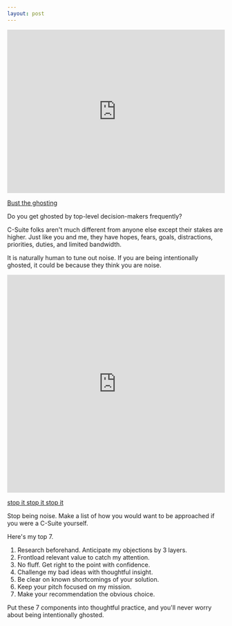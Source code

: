 ```yaml
---
layout: post
---
```


<div style="width:100%;height:0;padding-bottom:75%;position:relative;"><iframe src="https://giphy.com/embed/DgvztsnTnpyF2" width="100%" height="100%" style="position:absolute" frameBorder="0" class="giphy-embed" allowFullScreen></iframe></div><p><a href="https://giphy.com/gifs/80s-ghostbusters-DgvztsnTnpyF2">Bust the ghosting</a></p>

Do you get ghosted by top-level decision-makers frequently?

C-Suite folks aren't much different from anyone else except their stakes are higher. Just like you and me, they have hopes, fears, goals, distractions, priorities, duties, and limited bandwidth.

It is naturally human to tune out noise. If you are being intentionally ghosted, it could be because they think you are noise.

<div style="width:100%;height:0;padding-bottom:100%;position:relative;"><iframe src="https://giphy.com/embed/FFISTo759LTVu" width="100%" height="100%" style="position:absolute" frameBorder="0" class="giphy-embed" allowFullScreen></iframe></div><p><a href="https://giphy.com/gifs/loud-FFISTo759LTVu">stop it stop it stop it</a></p>

Stop being noise. Make a list of how you would want to be approached if you were a C-Suite yourself.

Here's my top 7.

1. Research beforehand. Anticipate my objections by 3 layers.
2. Frontload relevant value to catch my attention.
3. No fluff. Get right to the point with confidence.
4. Challenge my bad ideas with thoughtful insight.
5. Be clear on known shortcomings of your solution.
6. Keep your pitch focused on my mission.
7. Make your recommendation the obvious choice.

Put these 7 components into thoughtful practice, and you'll never worry about being intentionally ghosted.
